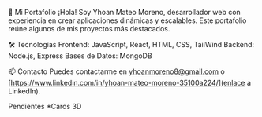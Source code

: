 
🌟 Mi Portafolio
¡Hola! Soy Yhoan Mateo Moreno, desarrollador web con experiencia en crear aplicaciones dinámicas y escalables. Este portafolio reúne algunos de mis proyectos más destacados.

🛠️ Tecnologías
Frontend: JavaScript, React, HTML, CSS, TailWind
Backend: Node.js, Express
Bases de Datos: MongoDB

📫 Contacto
Puedes contactarme en yhoanmoreno8@gmail.com o [https://www.linkedin.com/in/yhoan-mateo-moreno-35100a224/](enlace a LinkedIn).



Pendientes
*Cards 3D